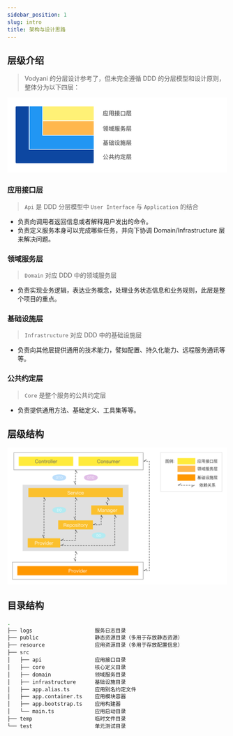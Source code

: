 ```yaml
---
sidebar_position: 1
slug: intro
title: 架构与设计思路
---
```


## 层级介绍
> Vodyani 的分层设计参考了，但未完全遵循 DDD 的分层模型和设计原则，整体分为以下四层：

![](../../static/img/struct/architecture.png)

### 应用接口层
> `Api` 是 DDD 分层模型中 `User Interface` 与 `Application` 的结合

* 负责向调用者返回信息或者解释用户发出的命令。
* 负责定义服务本身可以完成哪些任务，并向下协调 Domain/Infrastructure 层来解决问题。

### 领域服务层
> `Domain` 对应 DDD 中的领域服务层

* 负责实现业务逻辑，表达业务概念，处理业务状态信息和业务规则，此层是整个项目的重点。

### 基础设施层
> `Infrastructure` 对应 DDD 中的基础设施层

* 负责向其他层提供通用的技术能力，譬如配置、持久化能力、远程服务通讯等等。

### 公共约定层
> `Core` 是整个服务的公共约定层

* 负责提供通用方法、基础定义、工具集等等。

## 层级结构

![](../../static/img/struct/struct.png)

## 目录结构

```bash
.
├── logs                    服务日志目录
├── public                  静态资源目录（多用于存放静态资源）
├── resource                应用资源目录（多用于存放配置信息）
├── src                     
│   ├── api                 应用接口目录
│   ├── core                核心定义目录
│   ├── domain              领域服务目录
│   ├── infrastructure      基础设施目录
│   ├── app.alias.ts        应用别名约定文件
│   ├── app.container.ts    应用模块容器
│   ├── app.bootstrap.ts    应用构建器
│   └── main.ts             应用启动目录
├── temp                    临时文件目录
└── test                    单元测试目录
```

